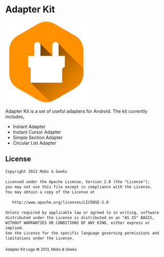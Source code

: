 Adapter Kit
===========
![Logo](logo.png)

Adapter Kit is a set of useful adapters for Android. The kit currently includes,

 - Instant Adapter
 - Instant Cursor Adapter
 - Simple Section Adapter
 - Circular List Adapter

License
-------

    Copyright 2013 Mobs & Geeks

    Licensed under the Apache License, Version 2.0 (the "License");
    you may not use this file except in compliance with the License.
    You may obtain a copy of the License at

       http://www.apache.org/licenses/LICENSE-2.0

    Unless required by applicable law or agreed to in writing, software
    distributed under the License is distributed on an "AS IS" BASIS,
    WITHOUT WARRANTIES OR CONDITIONS OF ANY KIND, either express or implied.
    See the License for the specific language governing permissions and
    limitations under the License.

<sub>Adapter Kit Logo © 2013, Mobs & Geeks.</sub>
